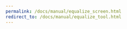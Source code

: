 ```yaml
---
permalink: /docs/manual/equalize_screen.html
redirect_to: /docs/manual/equalize_tool.html
---
```

 
